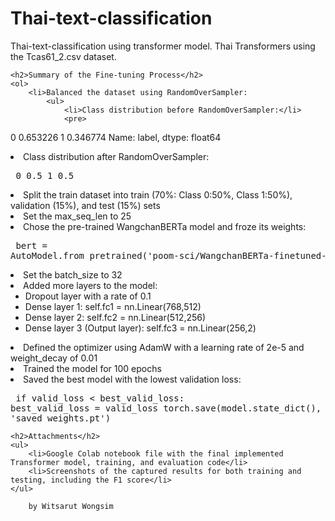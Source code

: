 <!DOCTYPE html>
<html lang="en">
<head>
    <meta charset="UTF-8">
    <meta http-equiv="X-UA-Compatible" content="IE=edge">
    <meta name="viewport" content="width=device-width, initial-scale=1.0">
 </head>
<body>
    <h1>Thai-text-classification</h1>
    <p>Thai-text-classification using transformer model. Thai Transformers using the Tcas61_2.csv dataset.</p>

    <h2>Summary of the Fine-tuning Process</h2>
    <ol>
        <li>Balanced the dataset using RandomOverSampler:
            <ul>
                <li>Class distribution before RandomOverSampler:</li>
                <pre>
0    0.653226
1    0.346774
Name: label, dtype: float64
                </pre>
                <li>Class distribution after RandomOverSampler:</li>
                <pre>
0    0.5
1    0.5
                </pre>
                <li>Split the train dataset into train (70%: Class 0:50%, Class 1:50%), validation (15%), and test (15%) sets</li>
            </ul>
        </li>
        <li>Set the max_seq_len to 25</li>
        <li>Chose the pre-trained WangchanBERTa model and froze its weights:</li>
        <pre>
bert = AutoModel.from_pretrained('poom-sci/WangchanBERTa-finetuned-sentiment')
        </pre>
        <li>Set the batch_size to 32</li>
        <li>Added more layers to the model:
            <ul>
                <li>Dropout layer with a rate of 0.1</li>
                <li>Dense layer 1: self.fc1 = nn.Linear(768,512)</li>
                <li>Dense layer 2: self.fc2 = nn.Linear(512,256)</li>
                <li>Dense layer 3 (Output layer): self.fc3 = nn.Linear(256,2)</li>
            </ul>
        </li>
        <li>Defined the optimizer using AdamW with a learning rate of 2e-5 and weight_decay of 0.01</li>
        <li>Trained the model for 100 epochs</li>
        <li>Saved the best model with the lowest validation loss:</li>
        <pre>
if valid_loss < best_valid_loss:
    best_valid_loss = valid_loss
    torch.save(model.state_dict(), 'saved_weights.pt')
        </pre>
    </ol>

    <h2>Attachments</h2>
    <ul>
        <li>Google Colab notebook file with the final implemented Transformer model, training, and evaluation code</li>
        <li>Screenshots of the captured results for both training and testing, including the F1 score</li>
    </ul>
        
        by Witsarut Wongsim
</body>
</html>
